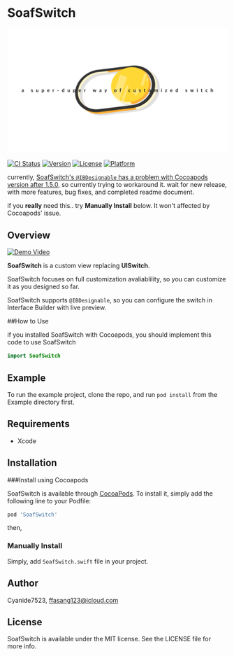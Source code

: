 # SoafSwitch

![Main Image](designResource/mainImage.png)



[![CI Status](https://img.shields.io/travis/Cyanide7523/SoafSwitch.svg?style=flat)](https://travis-ci.org/Cyanide7523/SoafSwitch)
[![Version](https://img.shields.io/cocoapods/v/SoafSwitch.svg?style=flat)](https://cocoapods.org/pods/SoafSwitch)
[![License](https://img.shields.io/cocoapods/l/SoafSwitch.svg?style=flat)](https://cocoapods.org/pods/SoafSwitch)
[![Platform](https://img.shields.io/cocoapods/p/SoafSwitch.svg?style=flat)](https://cocoapods.org/pods/SoafSwitch)



currently, [SoafSwitch's `@IBDesignable` has a problem with Cocoapods version after 1.5.0](https://github.com/CocoaPods/CocoaPods/issues/7606), so currently trying to workaround it. wait for new release, with more features, bug fixes, and completed readme document.

if you **really** need this.. try **Manually Install** below. It won't affected by Cocoapods' issue.

## Overview

[![Demo Video](http://img.youtube.com/vi/ClMyA7V0ub8/0.jpg)](https://www.youtube.com/watch?v=ClMyA7V0ub8)

**SoafSwitch** is a custom view replacing **UISwitch**. 

SoafSwitch focuses on full customization avaliablility, so you can customize it as you designed so far.



SoafSwitch supports `@IBDesignable`, so you can configure the switch in Interface Builder with live preview.



##How to Use

if you installed SoafSwitch with Cocoapods, you should implement this code to use SoafSwitch

```Swift
import SoafSwitch
```

## Example

To run the example project, clone the repo, and run `pod install` from the Example directory first.

## Requirements

* Xcode

  

## Installation

###Install using Cocoapods

SoafSwitch is available through [CocoaPods](https://cocoapods.org). To install
it, simply add the following line to your Podfile:

```ruby
pod 'SoafSwitch'
```

then, 

### Manually Install

Simply, add `SoafSwitch.swift` file in your project.

## Author

Cyanide7523, ffasang123@icloud.com

## License

SoafSwitch is available under the MIT license. See the LICENSE file for more info.
